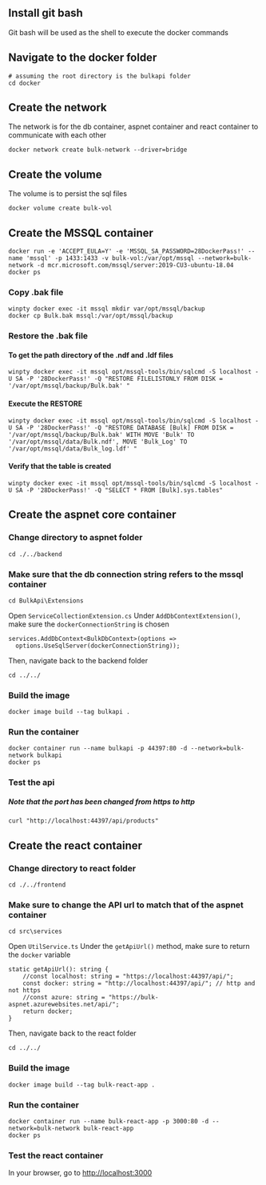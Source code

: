 ## Install git bash
Git bash will be used as the shell to execute the docker commands

## Navigate to the docker folder
```
# assuming the root directory is the bulkapi folder 
cd docker
```

## Create the network 
The network is for the db container, aspnet container and react container to communicate with each other
```
docker network create bulk-network --driver=bridge
```

## Create the volume
The volume is to persist the sql files 
```
docker volume create bulk-vol
```

## Create the MSSQL container
```
docker run -e 'ACCEPT_EULA=Y' -e 'MSSQL_SA_PASSWORD=28DockerPass!' --name 'mssql' -p 1433:1433 -v bulk-vol:/var/opt/mssql --network=bulk-network -d mcr.microsoft.com/mssql/server:2019-CU3-ubuntu-18.04
docker ps
```

 
 ### Copy .bak file
 ```
 winpty docker exec -it mssql mkdir var/opt/mssql/backup
 docker cp Bulk.bak mssql:/var/opt/mssql/backup 
 ```
 
 ### Restore the .bak file 
 #### To get the path directory of the .ndf and .ldf files
```
winpty docker exec -it mssql opt/mssql-tools/bin/sqlcmd -S localhost -U SA -P '28DockerPass!' -Q "RESTORE FILELISTONLY FROM DISK = '/var/opt/mssql/backup/Bulk.bak' "
```

#### Execute the RESTORE
```
winpty docker exec -it mssql opt/mssql-tools/bin/sqlcmd -S localhost -U SA -P '28DockerPass!' -Q "RESTORE DATABASE [Bulk] FROM DISK = '/var/opt/mssql/backup/Bulk.bak' WITH MOVE 'Bulk' TO '/var/opt/mssql/data/Bulk.ndf', MOVE 'Bulk_Log' TO '/var/opt/mssql/data/Bulk_log.ldf' "
```

#### Verify that the table is created
```
winpty docker exec -it mssql opt/mssql-tools/bin/sqlcmd -S localhost -U SA -P '28DockerPass!' -Q "SELECT * FROM [Bulk].sys.tables"
```

## Create the aspnet core container
### Change directory to aspnet folder
```
cd ./../backend
```

### Make sure that the db connection string refers to the mssql container
```
cd BulkApi\Extensions
```
Open ```ServiceCollectionExtension.cs```
Under ```AddDbContextExtension()```, make sure the ```dockerConnectionString``` is chosen
```
services.AddDbContext<BulkDbContext>(options =>
  options.UseSqlServer(dockerConnectionString));
```

Then, navigate back to the backend folder
```
cd ../../
```

### Build the image
```
docker image build --tag bulkapi .
```

### Run the container
```
docker container run --name bulkapi -p 44397:80 -d --network=bulk-network bulkapi
docker ps
```
### Test the api
##### Note that the port has been changed from https to http
```
curl "http://localhost:44397/api/products"
```

## Create the react container
### Change directory to react folder
```
cd ./../frontend
```

### Make sure to change the API url to match that of the aspnet container
```
cd src\services
```
Open ```UtilService.ts```
Under the ```getApiUrl()``` method, make sure to return the ```docker``` variable
```
static getApiUrl(): string {
    //const localhost: string = "https://localhost:44397/api/";   
    const docker: string = "http://localhost:44397/api/"; // http and not https
    //const azure: string = "https://bulk-aspnet.azurewebsites.net/api/";
    return docker;
}
```

Then, navigate back to the react folder
```
cd ../../
```

### Build the image
```
docker image build --tag bulk-react-app .
```

### Run the container
```
docker container run --name bulk-react-app -p 3000:80 -d --network=bulk-network bulk-react-app
docker ps
```

### Test the react container
In your browser, go to <http://localhost:3000>

